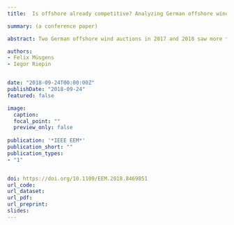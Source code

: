```yaml
---
title:  Is offshore already competitive? Analyzing German offshore wind auctions

summary: (a conference paper)

abstract: Two German offshore wind auctions in 2017 and 2018 saw more than 50% of winning capacity with “zero bids”. The nature of these surprisingly low bids is, however, not yet clear. In our paper, we discuss four hypotheses for possible causes for the auction results, namely (i) the bids are expected to be profitable due to market development and technological progress, (ii) bids can be perceived as “options to build” that can be realized if projects are profitable, (iii) bids are adjusted to secure grid access, and (iv) other long term reasons not primarily driven by the profitability of the winning bids. Our results suggest that there is evidence for all hypotheses to influence the decision making of auction bidders. In fact, we suggest to see the four hypothesis as cumulative value components, which reveal the true value of winning the auction at “zero cost” in aggregate.

authors:
- Felix Müsgens
- Iegor Riepin


date: "2018-09-24T00:00:00Z"
publishDate: "2018-09-24"
featured: false

image:
  caption:
  focal_point: ""
  preview_only: false
  
publication: '*IEEE EEM*'
publication_short: ""
publication_types:
- "1"


doi: https://doi.org/10.1109/EEM.2018.8469851
url_code: 
url_dataset:
url_pdf: 
url_preprint:
slides: 
---
```


